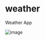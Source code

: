 # weather
Weather App

![image](https://github.com/user-attachments/assets/c779a47f-9324-4303-b927-f5c3c1a0524b)

